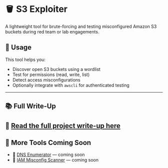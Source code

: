 # 🪣 S3 Exploiter

A lightweight tool for brute-forcing and testing misconfigured Amazon S3 buckets during red team or lab engagements.

## 🚀 Usage

This tool helps you:
- Discover open S3 buckets using a wordlist
- Test for permissions (read, write, list)
- Detect access misconfigurations
- Optionally integrate with `awscli` for authenticated testing

---

## 📚 Full Write-Up

📝 [Read the full project write-up here](../S3_Medium_Feature.md)
---

## 🔗 More Tools Coming Soon

- 🔎 [DNS Enumerator](./dns-enum) — coming soon  
- 🔐 [IAM Misconfig Scanner](./coming-soon) — coming soon
